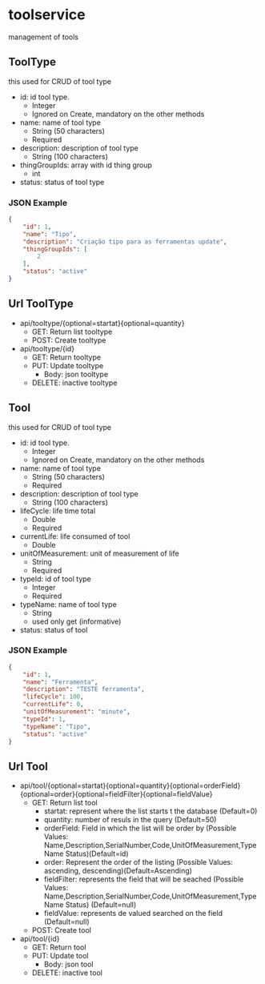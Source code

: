 # toolservice
management of tools 

## ToolType
this used for CRUD of tool type
- id: id tool type.
    - Integer
    - Ignored on Create, mandatory on the other methods
- name: name of tool type
    - String (50 characters)
    - Required
- description: description of tool type
    - String (100 characters)
- thingGroupIds: array with id thing group
    - int
- status: status of tool type

### JSON Example
```json
{
    "id": 1,
    "name": "Tipo",
    "description": "Criação tipo para as ferramentas update",
    "thingGroupIds": [
        2
    ],
    "status": "active"
}
```

## Url ToolType
* api/tooltype/{optional=startat}{optional=quantity}
    * GET: Return list tooltype
    * POST: Create tooltype
* api/tooltype/{id}
    * GET: Return tooltype
    * PUT: Update tooltype
        * Body: json tooltype
    * DELETE: inactive tooltype

## Tool
this used for CRUD of tool type
- id: id tool type.
    - Integer
    - Ignored on Create, mandatory on the other methods
- name: name of tool type
    - String (50 characters)
    - Required
- description: description of tool type
    - String (100 characters)
- lifeCycle: life time total
    - Double
    - Required
- currentLife: life consumed of tool
    - Double
- unitOfMeasurement: unit of measurement of life
    - String
    - Required
- typeId: id of tool type
    - Integer
    - Required
- typeName: name of tool type 
    - String
    - used only get (informative)
- status: status of tool

### JSON Example
```json
{
    "id": 1,
    "name": "Ferramenta",
    "description": "TESTE ferramenta",
    "lifeCycle": 100,
    "currentLife": 0,
    "unitOfMeasurement": "minute",
    "typeId": 1,
    "typeName": "Tipo",
    "status": "active"
}
```

## Url Tool
* api/tool/{optional=startat}{optional=quantity}{optional=orderField}{optional=order}{optional=fieldFilter}{optional=fieldValue}
    * GET: Return list tool
        * startat: represent where the list starts t the database (Default=0)
        * quantity: number of resuls in the query (Default=50)
        * orderField: Field in which the list will be order by (Possible Values:
            Name,Description,SerialNumber,Code,UnitOfMeasurement,TypeName
            Status)(Default=id)
        * order: Represent the order of the listing (Possible Values: ascending,
            descending)(Default=Ascending)
        * fieldFilter: represents the field that will be seached (Possible Values:
            Name,Description,SerialNumber,Code,UnitOfMeasurement,TypeName
            Status) (Default=null)
        * fieldValue: represents de valued searched on the field (Default=null)
    * POST: Create tool
* api/tool/{id}
    * GET: Return tool
    * PUT: Update tool
        * Body: json tool
    * DELETE: inactive tool


